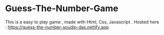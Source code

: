 # Guess-The-Number-Game
This is a easy to play game , made with Html, Css, Javascript .
Hosted here : https://guess-the-number-soudip-das.netlify.app
